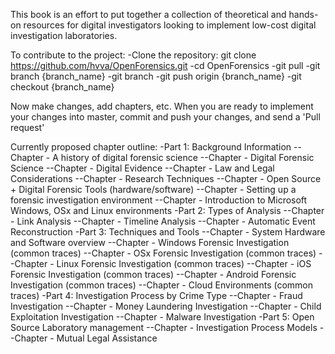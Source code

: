This book is an effort to put together a collection of theoretical and hands-on resources for digital investigators looking to implement low-cost digital investigation laboratories.

To contribute to the project:
-Clone the repository: git clone https://github.com/hvva/OpenForensics.git
-cd OpenForensics
-git pull
-git branch {branch_name}
-git branch
-git push origin {branch_name}
-git checkout {branch_name}

Now make changes, add chapters, etc. When you are ready to implement your changes into master, commit and push your changes, and send a 'Pull request'

Currently proposed chapter outline:
-Part 1: Background Information
--Chapter - A history of digital forensic science
--Chapter - Digital Forensic Science
--Chapter - Digital Evidence
--Chapter - Law and Legal Considerations
--Chapter - Research Techniques
--Chapter - Open Source + Digital Forensic Tools (hardware/software)
--Chapter - Setting up a forensic investigation environment
--Chapter - Introduction to Microsoft Windows, OSx and Linux environments
-Part 2: Types of Analysis
--Chapter - Link Analysis
--Chapter - Timeline Analysis
--Chapter - Automatic Event Reconstruction
-Part 3: Techniques and Tools
--Chapter - System Hardware and Software overview
--Chapter - Windows Forensic Investigation (common traces)
--Chapter - OSx Forensic Investigation (common traces)
--Chapter - Linux Forensic Investigation (common traces)
--Chapter - iOS Forensic Investigation (common traces)
--Chapter - Android Forensic Investigation (common traces)
--Chapter - Cloud Environments (common traces)
-Part 4: Investigation Process by Crime Type
--Chapter - Fraud Investigation
--Chapter - Money Laundering Investigation
--Chapter - Child Exploitation Investigation
--Chapter - Malware Investigation
-Part 5: Open Source Laboratory management
--Chapter - Investigation Process Models
--Chapter - Mutual Legal Assistance
